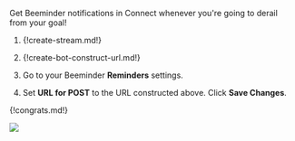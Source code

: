 Get Beeminder notifications in Connect whenever you're going
to derail from your goal!

1. {!create-stream.md!}

1. {!create-bot-construct-url.md!}

1. Go to your Beeminder **Reminders** settings.

1. Set **URL for POST** to the URL constructed above. Click
   **Save Changes**.

{!congrats.md!}

![](/static/images/integrations/beeminder/001.png)
